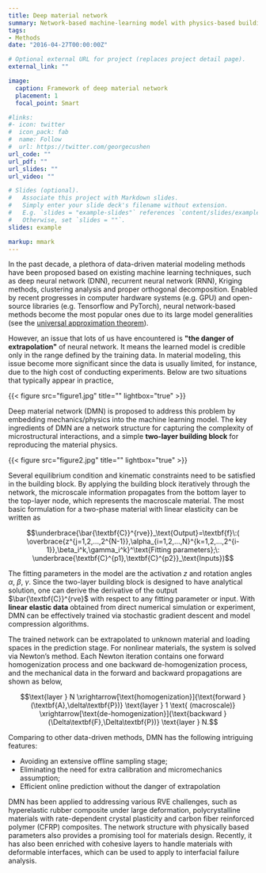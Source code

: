 ```yaml
---
title: Deep material network
summary: Network-based machine-learning model with physics-based building blocks and interpretable fitting parameters.
tags:
- Methods
date: "2016-04-27T00:00:00Z"

# Optional external URL for project (replaces project detail page).
external_link: ""

image:
  caption: Framework of deep material network
  placement: 1
  focal_point: Smart

#links:
#- icon: twitter
#  icon_pack: fab
#  name: Follow
#  url: https://twitter.com/georgecushen
url_code: ""
url_pdf: ""
url_slides: ""
url_video: ""

# Slides (optional).
#   Associate this project with Markdown slides.
#   Simply enter your slide deck's filename without extension.
#   E.g. `slides = "example-slides"` references `content/slides/example-slides.md`.
#   Otherwise, set `slides = ""`.
slides: example

markup: mmark
---
```


In the past decade, a plethora of data-driven material modeling methods have been proposed based on existing machine learning techniques, such as deep neural network (DNN), recurrent neural network (RNN), Kriging methods, clustering analysis and proper orthogonal decomposition. Enabled by recent progresses in computer hardware systems (e.g. GPU) and open-source libraries (e.g. Tensorflow and PyTorch), neural network-based methods become the most popular ones due to its large model generalities (see the [universal approximation theorem](https://en.wikipedia.org/wiki/Universal_approximation_theorem)). 

However, an issue that lots of us have encountered is **"the danger of extrapolation"** of neural network. It means the learned model is credible only in the range defined by the training data. In material modeling, this issue become more significant since the data is usually limited, for instance, due to the high cost of conducting experiments. Below are two situations that typically appear in practice,

{{< figure src="figure1.jpg" title="" lightbox="true" >}}

Deep material network (DMN) is proposed to address this problem by embedding mechanics/physics into the machine learning model. The key ingredients of DMN are a network structure for capturing the complexity of microstructural interactions, and a simple **two-layer building block** for reproducing the material physics. 

{{< figure src="figure2.jpg" title="" lightbox="true" >}}

Several equilibrium condition and kinematic constraints need to be satisfied in the building block. By applying the building block iteratively through the network, the microscale information propagates from the bottom layer to the top-layer node, which represents the macroscale material. The most basic formulation for a two-phase material with linear elasticity can be written as

$$\underbrace{\bar{\textbf{C}}^{rve}}_\text{Output}=\textbf{f}\:( \overbrace{z^{j=1,2,...,2^{N-1}},\alpha_{i=1,2,...,N}^{k=1,2,...,2^{i-1}},\beta_i^k,\gamma_i^k}^\text{Fitting parameters};\: \underbrace{\textbf{C}^{p1},\textbf{C}^{p2}}_\text{Inputs})$$

The fitting parameters in the model are the activation $z$ and rotation angles $\alpha$, $\beta$, $\gamma$.  Since the two-layer building block is designed to have analytical solution, one can derive the derivative of the output $\bar{\textbf{C}}^{rve}$ with respect to any fitting parameter or input. With **linear elastic data** obtained from direct numerical simulation or experiment, DMN can be effectively trained via stochastic gradient descent and model compression algorithms.

The trained network can be extrapolated to unknown material and loading spaces in the prediction stage. For nonlinear materials, the system is solved via Newton’s method. Each Newton iteration contains one forward homogenization process and one backward de-homogenization process, and the mechanical data in the forward and backward propagations are shown as below,

$$\text{layer } N \xrightarrow[\text{homogenization}]{\text{forward } (\textbf{A},\delta\textbf{P})} \text{layer } 1 \text{ (macroscale)} \xrightarrow[\text{de-homogenization}]{\text{backward }(\Delta\textbf{F},\Delta\textbf{P})} \text{layer } N.$$

Comparing to other data-driven methods, DMN has the following intriguing features: 

- Avoiding an extensive offline sampling stage; 
- Eliminating the need for extra calibration and micromechanics assumption;
- Efficient online prediction without the danger of extrapolation

DMN has been applied to addressing various RVE challenges, such as hyperelastic rubber composite under large deformation, polycrystalline materials with rate-dependent crystal plasticity and carbon fiber reinforced polymer (CFRP) composites. The network structure with physically based parameters also provides a promising tool for materials design. Recently, it has also been enriched with cohesive layers to handle materials with deformable interfaces, which can be used to apply to interfacial failure analysis.



